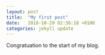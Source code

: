 ```yaml
---
layout: post
title:  "My first post"
date:   2018-10-29 02:36:18 +0100
categories: jekyll update
---
```

Congratuation to the start of my blog.
